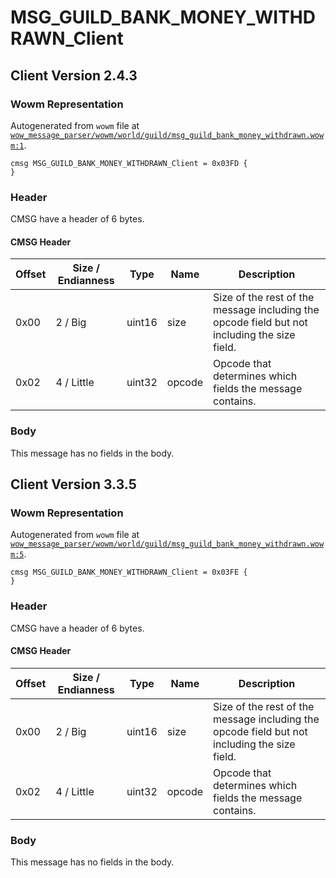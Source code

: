 # MSG_GUILD_BANK_MONEY_WITHDRAWN_Client

## Client Version 2.4.3

### Wowm Representation

Autogenerated from `wowm` file at [`wow_message_parser/wowm/world/guild/msg_guild_bank_money_withdrawn.wowm:1`](https://github.com/gtker/wow_messages/tree/main/wow_message_parser/wowm/world/guild/msg_guild_bank_money_withdrawn.wowm#L1).
```rust,ignore
cmsg MSG_GUILD_BANK_MONEY_WITHDRAWN_Client = 0x03FD {
}
```
### Header

CMSG have a header of 6 bytes.

#### CMSG Header

| Offset | Size / Endianness | Type   | Name   | Description |
| ------ | ----------------- | ------ | ------ | ----------- |
| 0x00   | 2 / Big           | uint16 | size   | Size of the rest of the message including the opcode field but not including the size field.|
| 0x02   | 4 / Little        | uint32 | opcode | Opcode that determines which fields the message contains.|

### Body

This message has no fields in the body.

## Client Version 3.3.5

### Wowm Representation

Autogenerated from `wowm` file at [`wow_message_parser/wowm/world/guild/msg_guild_bank_money_withdrawn.wowm:5`](https://github.com/gtker/wow_messages/tree/main/wow_message_parser/wowm/world/guild/msg_guild_bank_money_withdrawn.wowm#L5).
```rust,ignore
cmsg MSG_GUILD_BANK_MONEY_WITHDRAWN_Client = 0x03FE {
}
```
### Header

CMSG have a header of 6 bytes.

#### CMSG Header

| Offset | Size / Endianness | Type   | Name   | Description |
| ------ | ----------------- | ------ | ------ | ----------- |
| 0x00   | 2 / Big           | uint16 | size   | Size of the rest of the message including the opcode field but not including the size field.|
| 0x02   | 4 / Little        | uint32 | opcode | Opcode that determines which fields the message contains.|

### Body

This message has no fields in the body.

